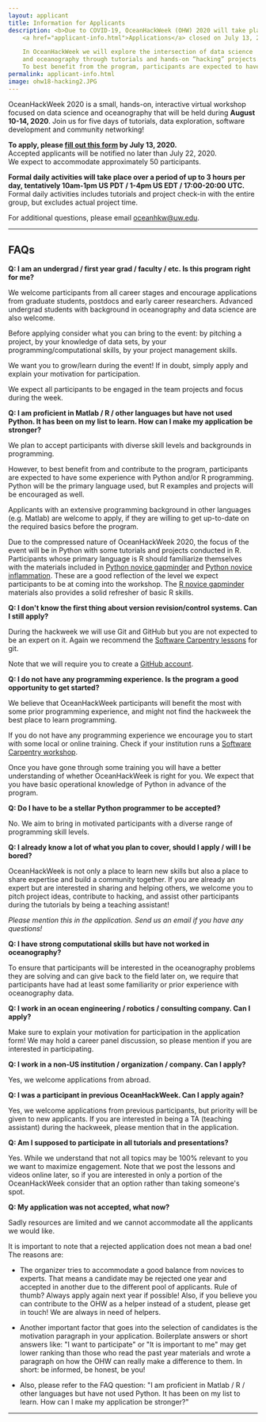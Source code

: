 ```yaml
---
layout: applicant
title: Information for Applicants
description: <b>Due to COVID-19, OceanHackWeek (OHW) 2020 will take place as a virtual, online event.
    <a href="applicant-info.html">Applications</a> closed on July 13, 2020.

    In OceanHackWeek we will explore the intersection of data science
    and oceanography through tutorials and hands-on “hacking” projects.
    To best benefit from the program, participants are expected to have some experience with Python programming and data analysis.
permalink: applicant-info.html
image: ohw18-hacking2.JPG
---
```


OceanHackWeek 2020 is a small, hands-on, interactive virtual workshop focused on data science and oceanography that will be held during **August 10-14, 2020**. Join us for five days of tutorials, data exploration, software development and community networking!

**To apply, please [fill out this form](https://form.jotform.com/201774238098159) by July 13, 2020.**  
Accepted applicants will be notified no later than July 22, 2020.  
We expect to accommodate approximately 50 participants.

**Formal daily activities will take place over a period of up to 3 hours per day, tentatively 10am-1pm US PDT / 1-4pm US EDT / 17:00-20:00 UTC.** Formal daily activities includes tutorials and project check-in with the entire group, but excludes actual project time.

For additional questions, please email <a href="mailto:oceanhkw@uw.edu" target="_blank">oceanhkw@uw.edu</a>.

---

## FAQs

**Q: I am an undergrad / first year grad / faculty / etc. Is this program right for me?**

We welcome participants from all career stages and encourage applications from graduate students,
postdocs and early career researchers. Advanced undergrad students with background in oceanography
and data science are also welcome.

Before applying consider what you can bring to the event:
by pitching a project,
by your knowledge of data sets,
by your programming/computational skills,
by your project management skills.

We want you to grow/learn during the event!
If in doubt,
simply apply and explain your motivation for participation.

We expect all participants to be engaged in the team projects and focus during the week.

**Q: I am proficient in Matlab / R / other languages but have not used Python. It has been on my list to learn. How can I make my application be stronger?**

We plan to accept participants with diverse skill levels and backgrounds in programming.

However, to best benefit from and contribute to the program, participants are expected to have some experience with Python and/or R programming. Python will be the primary language used, but R examples and projects will be encouraged as well.

Applicants with an extensive programming background in other languages (e.g. Matlab) are welcome to apply,
if they are willing to get up-to-date on the required basics before the program.

Due to the compressed nature of OceanHackWeek 2020, the focus of the event will be in Python with some tutorials and projects conducted in R. Participants whose primary language is R should familiarize themselves with the materials included in [Python novice gapminder](https://swcarpentry.github.io/python-novice-gapminder/) and [Python novice inflammation](https://swcarpentry.github.io/python-novice-inflammation/). These are a good reflection of the level we expect participants to be at coming into the workshop. The [R novice gapminder](http://swcarpentry.github.io/r-novice-gapminder/) materials also provides a solid refresher of basic R skills.

**Q: I don't know the first thing about version revision/control systems. Can I still apply?**

During the hackweek we will use Git and GitHub but you are not expected to be an expert on it. Again we recommend the [Software Carpentry lessons](https://swcarpentry.github.io/git-novice/) for git.

Note that we will require you to create a [GitHub account](https://github.com/).

**Q: I do not have any programming experience. Is the program a good opportunity to get started?**

We believe that OceanHackWeek participants will benefit the most with some prior programming experience,
and might not find the hackweek the best place to learn programming.

If you do not have any programming experience we encourage you to start with some local or online training.
Check if your institution runs a [Software Carpentry workshop](https://software-carpentry.org/workshops/).

Once you have gone through some training you will have a better understanding of whether OceanHackWeek is right for you.
We expect that you have basic operational knowledge of Python in advance of the program.

**Q: Do I have to be a stellar Python programmer to be accepted?**

No. We aim to bring in motivated participants with a diverse range of programming skill levels.

**Q: I already know a lot of what you plan to cover, should I apply / will I be bored?**

OceanHackWeek is not only a place to learn new skills but also a place to share expertise and build a community together.
If you are already an expert but are interested in sharing and helping others,
we welcome you to pitch project ideas,
contribute to hacking,
and assist other participants during the tutorials by being a teaching assistant!

*Please mention this in the application. Send us an email if you have any questions!*

**Q: I have strong computational skills but have not worked in oceanography?**

To ensure that participants will be interested in the oceanography problems they are solving and can give back to the field later on,
we require that participants have had at least some familiarity or prior experience with oceanography data.

**Q: I work in an ocean engineering / robotics / consulting company. Can I apply?**

<!-- We expect participants from the private sector to pay for their own expenses. -->
Make sure to explain your motivation for participation in the application form!
We may hold a career panel discussion,
so please mention if you are interested in participating.

**Q: I work in a non-US institution / organization / company. Can I apply?**

Yes, we welcome applications from abroad.

**Q: I was a participant in previous OceanHackWeek. Can I apply again?**

Yes, we welcome applications from previous participants,
but priority will be given to new applicants.
If you are interested in being a TA (teaching assistant) during the hackweek,
please mention that in the application.

**Q: Am I supposed to participate in all tutorials and presentations?**

Yes. While we understand that not all topics may be 100% relevant to you we want to maximize engagement. Note that we post the lessons and videos online later, so if you are interested in only a portion of the OceanHackWeek consider that an option rather than taking someone's spot.

**Q: My application was not accepted, what now?**

Sadly resources are limited and we cannot accommodate all the applicants we would like.

It is important to note that a rejected application does not mean a bad one! The reasons are:

- The organizer tries to accommodate a good balance from novices to experts. That means a candidate may be rejected one year and accepted in another due to the different pool of applicants. Rule of thumb? Always apply again next year if possible! Also, if you believe you can contribute to the OHW as a helper instead of a student, please get in touch! We are always in need of helpers.

- Another important factor that goes into the selection of candidates is the motivation paragraph in your application. Boilerplate answers or short answers like: "I want to participate" or "It is important to me" may get lower ranking than those who read the past year materials and wrote a paragraph on how the OHW can really make a difference to them. In short: be informed, be honest, be you!

- Also, please refer to the FAQ question: "I am proficient in Matlab / R / other languages but have not used Python. It has been on my list to learn. How can I make my application be stronger?"

---